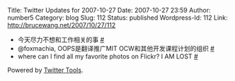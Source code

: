 Title: Twitter Updates for 2007-10-27
Date: 2007-10-27 23:59
Author: number5
Category: blog
Slug: 112
Status: published
Wordpress-Id: 112
Link: http://brucewang.net/2007/10/27/112

-   今天尽力不想和工作相关的事
    [\#](http://twitter.com/number5/statuses/367604162)
-   @foxmachia, OOPS是翻译推广MIT OCW和其他开发课程计划的组织
    [\#](http://twitter.com/number5/statuses/368304252)
-   where can I find all my favorite photos on Flickr? I AM LOST
    [\#](http://twitter.com/number5/statuses/368418782)

Powered by [Twitter Tools](http://alexking.org/projects/wordpress).
